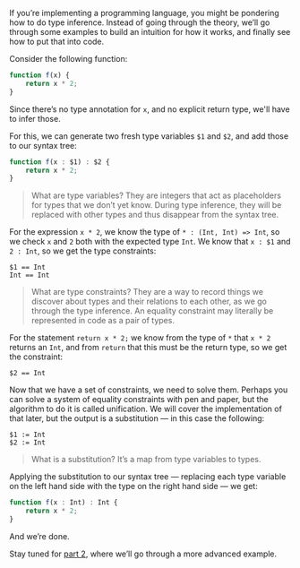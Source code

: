 If you’re implementing a programming language, you might be pondering how to do type inference. Instead of going through the theory, we’ll go through some examples to build an intuition for how it works, and finally see how to put that into code.

Consider the following function:

```js
function f(x) {
    return x * 2;
} 
```

Since there’s no type annotation for `x`, and no explicit return type, we'll have to infer those.

For this, we can generate two fresh type variables `$1` and `$2`, and add those to our syntax tree:

```js
function f(x : $1) : $2 {
    return x * 2;
} 
```

> What are type variables? They are integers that act as placeholders for types that we don’t yet know. During type inference, they will be replaced with other types and thus disappear from the syntax tree.

For the expression `x * 2`, we know the type of `* : (Int, Int) => Int`, so we check `x` and `2` both with the expected type `Int`. We know that `x : $1` and `2 : Int`, so we get the type constraints:

```
$1 == Int
Int == Int
```

> What are type constraints? They are a way to record things we discover about types and their relations to each other, as we go through the type inference. An equality constraint may literally be represented in code as a pair of types.

For the statement `return x * 2;` we know from the type of `*` that `x * 2` returns an `Int`, and from `return` that this must be the return type, so we get the constraint:

```
$2 == Int
```

Now that we have a set of constraints, we need to solve them. Perhaps you can solve a system of equality constraints with pen and paper, but the algorithm to do it is called unification. We will cover the implementation of that later, but the output is a substitution — in this case the following:

```
$1 := Int
$2 := Int
```

> What is a substitution? It’s a map from type variables to types.

Applying the substitution to our syntax tree — replacing each type variable on the left hand side with the type on the right hand side — we get:

```js
function f(x : Int) : Int {
    return x * 2;
}
```

And we’re done.

Stay tuned for [part 2](../part2/article.md), where we’ll go through a more advanced example.
